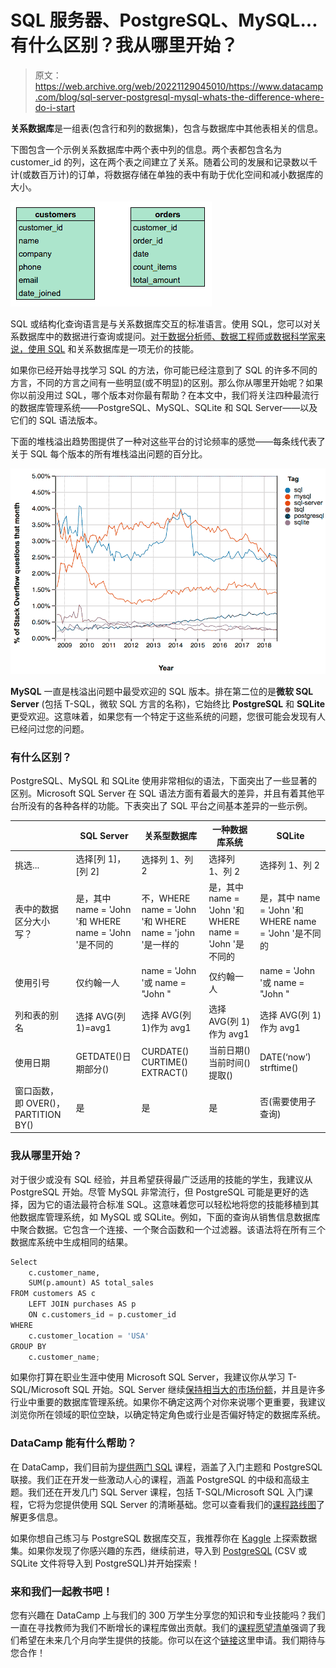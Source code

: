 # SQL 服务器、PostgreSQL、MySQL...有什么区别？我从哪里开始？

> 原文：<https://web.archive.org/web/20221129045010/https://www.datacamp.com/blog/sql-server-postgresql-mysql-whats-the-difference-where-do-i-start>

**关系数据库**是一组表(包含行和列的数据集)，包含与数据库中其他表相关的信息。

下图包含一个示例关系数据库中两个表中列的信息。两个表都包含名为 customer_id 的列，这在两个表之间建立了关系。随着公司的发展和记录数以千计(或数百万计)的订单，将数据存储在单独的表中有助于优化空间和减小数据库的大小。

![](img/7df1dce1654a643a3a071ca9d051c3b5.png)

SQL 或结构化查询语言是与关系数据库交互的标准语言。使用 SQL，您可以对关系数据库中的数据进行查询或提问。[对于数据分析师、数据工程师或数据科学家来说，使用 SQL](https://web.archive.org/web/20221212193331/https://www.datacamp.com/learn/sql) 和关系数据库是一项无价的技能。

如果你已经开始寻找学习 SQL 的方法，你可能已经注意到了 SQL 的许多不同的方言，不同的方言之间有一些明显(或不明显)的区别。那么你从哪里开始呢？如果你以前没用过 SQL，哪个版本对你最有帮助？在本文中，我们将关注四种最流行的数据库管理系统——PostgreSQL、MySQL、SQLite 和 SQL Server——以及它们的 SQL 语法版本。

下面的堆栈溢出趋势图提供了一种对这些平台的讨论频率的感觉——每条线代表了关于 SQL 每个版本的所有堆栈溢出问题的百分比。

![](img/6d9f952134e879b6ef6ed4ba55f25a49.png)

**MySQL** 一直是栈溢出问题中最受欢迎的 SQL 版本。排在第二位的是**微软 SQL Server** (包括 T-SQL，微软 SQL 方言的名称)，它始终比 **PostgreSQL** 和 **SQLite** 更受欢迎。这意味着，如果您有一个特定于这些系统的问题，您很可能会发现有人已经问过您的问题。

### 有什么区别？

PostgreSQL、MySQL 和 SQLite 使用非常相似的语法，下面突出了一些显著的区别。Microsoft SQL Server 在 SQL 语法方面有着最大的差异，并且有着其他平台所没有的各种各样的功能。下表突出了 SQL 平台之间基本差异的一些示例。

|   | SQL Server | 关系型数据库 | 一种数据库系统 | SQLite |
| --- | --- | --- | --- | --- |
| 挑选... | 选择[列 1]，[列 2] | 选择列 1、列 2 | 选择列 1、列 2 | 选择列 1、列 2 |
| 表中的数据区分大小写？ | 是，其中 name = 'John '和 WHERE name = 'John '是不同的 | 不，WHERE name = 'John '和 WHERE name = 'john '是一样的 | 是，其中 name = 'John '和 WHERE name = 'John '是不同的 | 是，其中 name = 'John '和 WHERE name = 'John '是不同的 |
| 使用引号 | 仅约翰一人 | name = 'John '或 name = "John " | 仅约翰一人 | name = 'John '或 name = "John " |
| 列和表的别名 | 选择 AVG(列 1)=avg1 | 选择 AVG(列 1)作为 avg1 | 选择 AVG(列 1)作为 avg1 | 选择 AVG(列 1)作为 avg1 |
| 使用日期 | GETDATE()日期部分() | CURDATE() CURTIME() EXTRACT() | 当前日期()当前时间()提取() | DATE(‘now’) strftime() |
| 窗口函数，即 OVER()，PARTITION BY() | 是 | 是 | 是 | 否(需要使用子查询) |

### 我从哪里开始？

对于很少或没有 SQL 经验，并且希望获得最广泛适用的技能的学生，我建议从 PostgreSQL 开始。尽管 MySQL 非常流行，但 PostgreSQL 可能是更好的选择，因为它的语法最符合标准 SQL。这意味着您可以轻松地将您的技能移植到其他数据库管理系统，如 MySQL 或 SQLite。例如，下面的查询从销售信息数据库中聚合数据。它包含一个连接、一个聚合函数和一个过滤器。该语法将在所有三个数据库系统中生成相同的结果。

```py
Select    
    c.customer_name,
    SUM(p.amount) AS total_sales
FROM customers AS c
    LEFT JOIN purchases AS p
    ON c.customers_id = p.customer_id
WHERE
    c.customer_location = 'USA'
GROUP BY
    c.customer_name; 
```

如果你打算在职业生涯中使用 Microsoft SQL Server，我建议你从学习 T-SQL/Microsoft SQL 开始。SQL Server 继续[保持相当大的市场份额](https://web.archive.org/web/20221212193331/https://insights.stackoverflow.com/survey/2018/#technology-databases)，并且是许多行业中重要的数据库管理系统。如果你不确定这两个对你来说哪个更重要，我建议浏览你所在领域的职位空缺，以确定特定角色或行业是否偏好特定的数据库系统。

### DataCamp 能有什么帮助？

在 DataCamp，我们目前为[提供两门 SQL](https://web.archive.org/web/20221212193331/https://www.datacamp.com/courses/tech:sql) 课程，涵盖了入门主题和 PostgreSQL 联接。我们正在开发一些激动人心的课程，涵盖 PostgreSQL 的中级和高级主题。我们还在开发几门 SQL Server 课程，包括 T-SQL/Microsoft SQL 入门课程，它将为您提供使用 SQL Server 的清晰基础。您可以查看我们的[课程路线图](https://web.archive.org/web/20221212193331/https://trello.com/b/BLplifUB/datacamp-course-roadmap)了解更多信息。

如果你想自己练习与 PostgreSQL 数据库交互，我推荐你在 [Kaggle](https://web.archive.org/web/20221212193331/https://www.kaggle.com/datasets) 上探索数据集。如果你发现了你感兴趣的东西，继续前进，导入到 [PostgreSQL](https://web.archive.org/web/20221212193331/https://www.postgresql.org/) (CSV 或 SQLite 文件将导入到 PostgreSQL)并开始探索！

### 来和我们一起教书吧！

您有兴趣在 DataCamp 上与我们的 300 万学生分享您的知识和专业技能吗？我们一直在寻找教师为我们不断增长的课程库做出贡献。我们的[课程愿望清单](https://web.archive.org/web/20221212193331/https://docs.google.com/spreadsheets/d/1iqtAIifjaSurddhSkg_hlf-VydL7L-I8ccUETgEu5Tw/edit?usp=sharing)强调了我们希望在未来几个月向学生提供的技能。你可以在这个[链接](https://web.archive.org/web/20221212193331/https://grnh.se/41d4fc591)这里申请。我们期待与您合作！